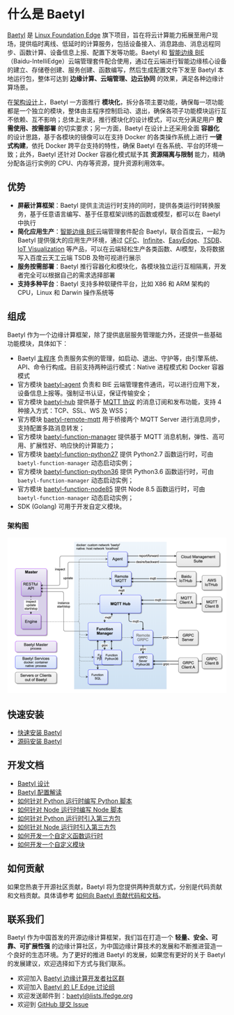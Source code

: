# 什么是 Baetyl

[Baetyl](https://baetyl.io) 是 [Linux Foundation Edge](https://www.lfedge.org) 旗下项目，旨在将云计算能力拓展至用户现场，提供临时离线、低延时的计算服务，包括设备接入、消息路由、消息远程同步、函数计算、设备信息上报、配置下发等功能。Baetyl 和 [智能边缘 BIE](https://cloud.baidu.com/product/bie.html)（Baidu-IntelliEdge）云端管理套件配合使用，通过在云端进行智能边缘核心设备的建立、存储卷创建、服务创建、函数编写，然后生成配置文件下发至 Baetyl 本地运行包，整体可达到 **边缘计算、云端管理、边云协同** 的效果，满足各种边缘计算场景。

在[架构设计](Design.md)上，Baetyl 一方面推行 **模块化**，拆分各项主要功能，确保每一项功能都是一个独立的模块，整体由主程序控制启动、退出，确保各项子功能模块运行互不依赖、互不影响；总体上来说，推行模块化的设计模式，可以充分满足用户 **按需使用、按需部署** 的切实要求；另一方面，Baetyl 在设计上还采用全面 **容器化** 的设计思路，基于各模块的镜像可以在支持 Docker 的各类操作系统上进行 **一键式构建**，依托 Docker 跨平台支持的特性，确保 Baetyl 在各系统、平台的环境一致；此外，Baetyl 还针对 Docker 容器化模式赋予其 **资源隔离与限制** 能力，精确分配各运行实例的 CPU、内存等资源，提升资源利用效率。

## 优势

- **屏蔽计算框架**：Baetyl 提供主流运行时支持的同时，提供各类运行时转换服务，基于任意语言编写、基于任意框架训练的函数或模型，都可以在 Baetyl 中执行
- **简化应用生产**：[智能边缘 BIE](https://cloud.baidu.com/product/bie.html)云端管理套件配合 Baetyl，联合百度云，一起为 Baetyl 提供强大的应用生产环境，通过 [CFC](https://cloud.baidu.com/product/cfc.html)、[Infinite](https://cloud.baidu.com/product/infinite.html)、[EasyEdge](https://ai.baidu.com/easyedge/home)、[TSDB](https://cloud.baidu.com/product/tsdb.html)、[IoT Visualization](https://cloud.baidu.com/product/iotviz.html) 等产品，可以在云端轻松生产各类函数、AI模型，及将数据写入百度云天工云端 TSDB 及物可视进行展示
- **服务按需部署**：Baetyl 推行容器化和模块化，各模块独立运行互相隔离，开发者完全可以根据自己的需求选择部署
- **支持多种平台**：Baetyl 支持多种软硬件平台，比如 X86 和 ARM 架构的CPU，Linux 和 Darwin 操作系统等

## 组成

Baetyl 作为一个边缘计算框架，除了提供底层服务管理能力外，还提供一些基础功能模块，具体如下：

- Baetyl [主程序](Design.html#id3) 负责服务实例的管理，如启动、退出、守护等，由引擎系统、API、命令行构成。目前支持两种运行模式：Native 进程模式和 Docker 容器模式
- 官方模块 [baetyl-agent](Design.html#baetyl-agent) 负责和 BIE 云端管理套件通讯，可以进行应用下发，设备信息上报等。强制证书认证，保证传输安全；
- 官方模块 [baetyl-hub](Design.html#baetyl-hub) 提供基于 [MQTT 协议](http://docs.oasis-open.org/mqtt/mqtt/v3.1.1/os/mqtt-v3.1.1-os.html) 的消息订阅和发布功能，支持 4 种接入方式：TCP、SSL、WS 及 WSS；
- 官方模块 [baetyl-remote-mqtt](Design.html#baetyl-remote-mqtt) 用于桥接两个 MQTT Server 进行消息同步，支持配置多路消息转发；
- 官方模块 [baetyl-function-manager](Design.html#baetyl-function-manager) 提供基于 MQTT 消息机制，弹性、高可用、扩展性好、响应快的计算能力；
- 官方模块 [baetyl-function-python27](Design.html#baetyl-function-python27) 提供 Python2.7 函数运行时，可由 `baetyl-function-manager` 动态启动实例；
- 官方模块 [baetyl-function-python36](Design.html#baetyl-function-python36) 提供 Python3.6 函数运行时，可由`baetyl-function-manager` 动态启动实例；
- 官方模块 [baetyl-function-node85](Design.html#baetyl-function-node85) 提供 Node 8.5 函数运行时，可由`baetyl-function-manager` 动态启动实例；
- SDK (Golang) 可用于开发自定义模块。

### 架构图

![架构图](../images/overview/design/design_overview.png)

## 快速安装

- [快速安装 Baetyl](../install/Quick-Install.md)
- [源码安装 Baetyl](../install/Install-from-source.md)

## 开发文档

- [Baetyl 设计](Design.md)
- [Baetyl 配置解读](../guides/Config-interpretation.md)
- [如何针对 Python 运行时编写 Python 脚本](../develop/How-to-write-a-python-script-for-python-runtime.md)
- [如何针对 Node 运行时编写 Node 脚本](../develop/How-to-write-a-node-script-for-node-runtime.md)
- [如何针对 Python 运行时引入第三方包](../develop/How-to-import-third-party-libraries-for-python-runtime.md)
- [如何针对 Node 运行时引入第三方包](../develop/How-to-import-third-party-libraries-for-node-runtime.md)
- [如何开发一个自定义函数运行时](../develop/How-to-develop-a-customize-runtime-for-function.md)
- [如何开发一个自定义模块](../develop/How-to-develop-a-customize-module.md)

## 如何贡献

如果您热衷于开源社区贡献，Baetyl 将为您提供两种贡献方式，分别是代码贡献和文档贡献。具体请参考 [如何向 Baetyl 贡献代码和文档](Contributing.md)。

## 联系我们

Baetyl 作为中国首发的开源边缘计算框架，我们旨在打造一个 **轻量、安全、可靠、可扩展性强** 的边缘计算社区，为中国边缘计算技术的发展和不断推进营造一个良好的生态环境。为了更好的推进 Baetyl 的发展，如果您有更好的关于 Baetyl 的发展建议，欢迎选择如下方式与我们联系。

- 欢迎加入 [Baetyl 边缘计算开发者社区群](https://baetyl.bj.bcebos.com/Wechat/Wechat-Baetyl.png)
- 欢迎加入 [Baetyl 的 LF Edge 讨论组](https://lists.lfedge.org/g/baetyl/topics)
- 欢迎发送邮件到：<baetyl@lists.lfedge.org>
- 欢迎到 [GitHub 提交 Issue](https://github.com/baetyl/baetyl/issues)
